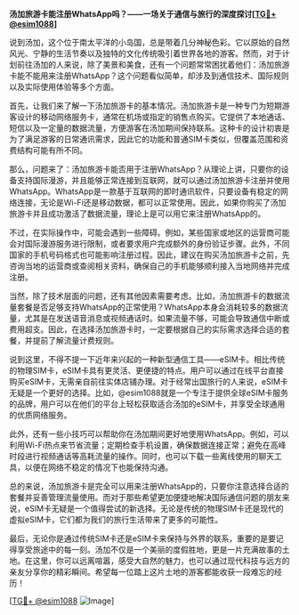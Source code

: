 **汤加旅游卡能注册WhatsApp吗？——一场关于通信与旅行的深度探讨[[TG💪+ @esim1088](https://t.me/s/esim1088)]**

说到汤加，这个位于南太平洋的小岛国，总是带着几分神秘色彩。它以原始的自然风光、宁静的生活节奏以及独特的文化传统吸引着世界各地的游客。然而，对于计划前往汤加的人来说，除了美景和美食，还有一个问题常常困扰着他们：汤加旅游卡能不能用来注册WhatsApp？这个问题看似简单，却涉及到通信技术、国际规则以及实际使用体验等多个方面。

首先，让我们来了解一下汤加旅游卡的基本情况。汤加旅游卡是一种专门为短期游客设计的移动网络服务卡，通常在机场或指定的销售点购买。它提供了本地通话、短信以及一定量的数据流量，方便游客在汤加期间保持联系。这种卡的设计初衷是为了满足游客的日常通讯需求，因此它的功能和普通SIM卡类似，但覆盖范围和资费结构可能有所不同。

那么，问题来了：汤加旅游卡能否用于注册WhatsApp？从理论上讲，只要你的设备支持国际漫游，并且能够正常连接到互联网，就可以通过汤加旅游卡注册并使用WhatsApp。WhatsApp是一款基于互联网的即时通讯软件，只要设备有稳定的网络连接，无论是Wi-Fi还是移动数据，都可以正常使用。因此，如果你购买了汤加旅游卡并且成功激活了数据流量，理论上是可以用它来注册WhatsApp的。

不过，在实际操作中，可能会遇到一些障碍。例如，某些国家或地区的运营商可能会对国际漫游服务进行限制，或者要求用户完成额外的身份验证步骤。此外，不同国家的手机号码格式也可能影响注册过程。因此，建议在购买汤加旅游卡之前，先咨询当地的运营商或查阅相关资料，确保自己的手机能够顺利接入当地网络并完成注册。

当然，除了技术层面的问题，还有其他因素需要考虑。比如，汤加旅游卡的数据流量套餐是否足够支持WhatsApp的正常使用？WhatsApp本身会消耗较多的数据流量，尤其是在发送语音消息或视频通话时。如果流量不够，可能会导致通信中断或费用超支。因此，在选择汤加旅游卡时，一定要根据自己的实际需求选择合适的套餐，并提前了解流量计费规则。

说到这里，不得不提一下近年来兴起的一种新型通信工具——eSIM卡。相比传统的物理SIM卡，eSIM卡具有更灵活、更便捷的特点。用户可以通过在线平台直接购买eSIM卡，无需亲自前往实体店铺办理。对于经常出国旅行的人来说，eSIM卡无疑是一个更好的选择。比如，@esim1088就是一个专注于提供全球eSIM卡服务的品牌，用户可以在他们的平台上轻松获取适合汤加的eSIM卡，并享受全球通用的优质网络服务。

此外，还有一些小技巧可以帮助你在汤加期间更好地使用WhatsApp。例如，可以利用Wi-Fi热点来节省流量；定期检查手机设置，确保数据连接正常；避免在高峰时段进行视频通话等高耗流量的操作。同时，也可以下载一些离线使用的聊天工具，以便在网络不稳定的情况下也能保持沟通。

总的来说，汤加旅游卡是完全可以用来注册WhatsApp的，只要你注意选择合适的套餐并妥善管理流量使用。而对于那些希望更加便捷地解决国际通信问题的朋友来说，eSIM卡无疑是一个值得尝试的新选择。无论是传统的物理SIM卡还是现代的虚拟eSIM卡，它们都为我们的旅行生活带来了更多的可能性。

最后，无论你是通过传统SIM卡还是eSIM卡来保持与外界的联系，重要的是要记得享受旅途中的每一刻。汤加不仅是一个美丽的度假胜地，更是一片充满故事的土地。在这里，你可以远离喧嚣，感受大自然的魅力，也可以通过现代科技与远方的亲友分享你的精彩瞬间。希望每一位踏上这片土地的游客都能收获一段难忘的经历！

[[TG💪+ @esim1088](https://t.me/s/esim1088) ![Image](https://i.postimg.cc/4NQfJmqS/Snipaste-2025-05-13-00-14-12.png)]